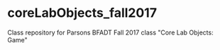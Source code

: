 # coreLabObjects_fall2017

Class repository for Parsons BFADT Fall 2017 class "Core Lab Objects: Game"
